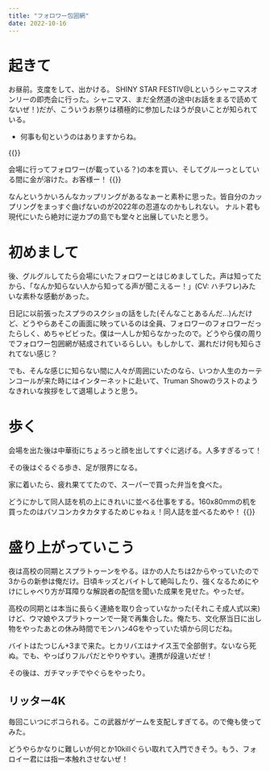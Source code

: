 ```yaml
---
title: "フォロワー包囲網"
date: 2022-10-16
---
```


# 起きて
お昼前。支度をして、出かける。
SHINY STAR FESTIV@Lというシャニマスオンリーの即売会に行った。シャニマス、まだ全然道の途中(お話をまるで読めてないぜ！)だが、こういうお祭りは積極的に参加したほうが良いことが知られている。
- 何事も旬というのはありますからね。

{{<tweet user="dango_bot" id="1581518311602368513">}}

会場に行ってフォロワー(が載っている？)の本を買い、そしてグルーっとしている間に金が溶けた。お客様ー！
{{<tweet user="dango_bot" id="1581504505656463360">}}

なんというかいろんなカップリングがあるなぁーと素朴に思った。皆自分のカップリングをまっすぐ曲げないのが2022年の忍道なのかもしれない。
ナルト君も現代にいたら絶対に逆カプの島でも堂々と出展していたと思う。


# 初めまして
後、グルグルしてたら会場にいたフォロワーとはじめましてした。声は知ってたから、「なんか知らない人から知ってる声が聞こえるー！」(CV: ハチワレ)みたいな素朴な感動があった。

日記に以前張ったスプラのスクショの話をした(そんなことあるんだ...)んだけど、どうやらあそこの画面に映っているのは全員、フォロワーのフォロワーだったらしく、めちゃビビった。僕は一人しか知らなかったので。どうやら僕の周りでフォロワー包囲網が結成されているらしい。もしかして、漏れだけ何も知らされてない感じ？

でも、そんな感じに知らない間に人々が周囲にいたのなら、いつか人生のカーテンコールが来た時にはインターネットに赴いて、Truman Showのラストのようなきれいな挨拶をして退場しようと思う。

# 歩く
会場を出た後は中華街にちょろっと顔を出してすぐに逃げる。人多すぎるって！

その後はぐるぐる歩き、足が限界になる。

家に着いたら、疲れ果ててたので、スーパーで買った弁当を食べた。

どうにかして同人誌を机の上にきれいに並べる仕事をする。160x80mmの机を買ったのはパソコンカタカタするためじゃねぇ！同人誌を並べるためや！
{{<tweet user="dango_bot" id="1581607683215351808">}}

# 盛り上がっていこう
夜は高校の同期とスプラトゥーンをやる。ほかの人たちは2からやっていたので3からの新参は俺だけ。日頃キッズとバイトして絶叫したり、強くなるためにやけにしゃべり方が耳障りな解説者の配信を聞いた成果を見せた。やったぜ。

高校の同期とは本当に長らく連絡を取り合っていなかった(それこそ成人式以来)けど、ウマ娘やスプラトゥーンで一発で再集合した。俺たち、文化祭当日に出し物をやったあとの休み時間でモンハン4Gをやっていた頃から同じだね。

バイトはたつじん+3まで来た。ヒカリバエはナイス玉で全部倒す。ないなら死ぬ。でも、やっぱりフルパだとやりやすい。連携が段違いだぜ！

その後は、ガチマッチでやぐらをやったり。

## リッター4K
毎回こいつにボコられる。この武器がゲームを支配しすぎてる。ので俺も使ってみた。

どうやらかなりに難しいが何とか10killぐらい取れて入門できそう。もう、フォロイー君には指一本触れさせないぜ！